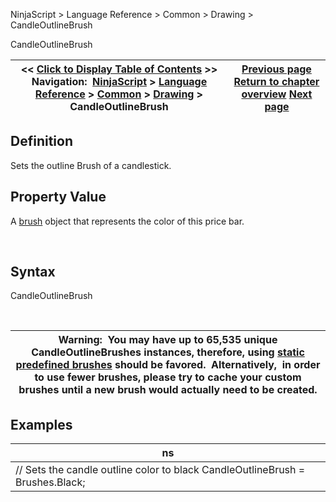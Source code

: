 ﻿


NinjaScript \> Language Reference \> Common \> Drawing \> CandleOutlineBrush






















CandleOutlineBrush







| \<\< [Click to Display Table of Contents](candleoutlinebrush.md) \>\> **Navigation:**     [NinjaScript](ninjascript.md) \> [Language Reference](language_reference_wip.md) \> [Common](common.md) \> [Drawing](drawing.md) \> CandleOutlineBrush | [Previous page](barbrushes.md) [Return to chapter overview](drawing.md) [Next page](candleoutlinebrushes.md) |
| --- | --- |











## Definition


Sets the outline Brush of a candlestick. 


## 


## Property Value


A [brush](http://msdn.microsoft.com/en-us/library/system.windows.media.brush(v=vs.110).aspx) object that represents the color of this price bar.


 


## Syntax


CandleOutlineBrush


 




| Warning:  You may have up to 65,535 unique CandleOutlineBrushes instances, therefore, using [static predefined brushes](working_with_brushes.md) should be favored.  Alternatively,  in order to use fewer brushes, please try to cache your custom brushes until a new brush would actually need to be created. |
| --- |



## 


## 


## Examples




| ns |
| --- |
| // Sets the candle outline color to black CandleOutlineBrush \= Brushes.Black; |










